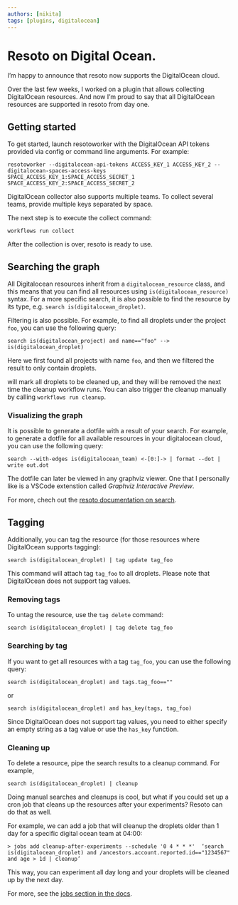 ```yaml
---
authors: [nikita]
tags: [plugins, digitalocean]
---
```


# Resoto on Digital Ocean.

I’m happy to announce that resoto now supports the DigitalOcean cloud.

Over the last few weeks, I worked on a plugin that allows collecting DigitalOcean resources. And now I’m proud to say that all DigitalOcean resources are supported in resoto from day one.

## Getting started

To get started, launch resotoworker with the DigitalOcean API tokens provided via config or command line arguments. For example:

```
resotoworker --digitalocean-api-tokens ACCESS_KEY_1 ACCESS_KEY_2 --digitalocean-spaces-access-keys SPACE_ACCESS_KEY_1:SPACE_ACCESS_SECRET_1 SPACE_ACCESS_KEY_2:SPACE_ACCESS_SECRET_2
```

DigitalOcean collector also supports multiple teams. To collect several teams, provide multiple keys separated by space.

The next step is to execute the collect command:

```
workflows run collect
```

After the collection is over, resoto is ready to use.

<!--truncate-->

## Searching the graph

All Digitalocean resources inherit from a `digitalocean_resource` class, and this means that you can find all resources using `is(digitalocean_resource)` syntax. For a more specific search, it is also possible to find the resource by its type, e.g. `search is(​​digitalocean_droplet)`.

Filtering is also possible. For example, to find all droplets under the project `foo`, you can use the following query:

```
search is(digitalocean_project) and name=="foo" --> is(digitalocean_droplet)
```

Here we first found all projects with name `foo`, and then we filtered the result to only contain droplets.

will mark all droplets to be cleaned up, and they will be removed the next time the cleanup workflow runs. You can also trigger the cleanup manually by calling `workflows run cleanup`.

### Visualizing the graph

It is possible to generate a dotfile with a result of your search. For example, to generate a dotfile for all available resources in your digitalocean cloud, you can use the following query:

```
search --with-edges is(digitalocean_team) <-[0:]-> | format --dot | write out.dot
```

The dotfile can later be viewed in any graphviz viewer. One that I personally like is a VSCode extenstion called _Graphviz Interactive Preview_.

For more, chech out the [resoto documentation on search](https://resoto.com/docs/concepts/search).

## Tagging

Additionally, you can tag the resource (for those resources where DigitalOcean supports tagging):

```
search is(digitalocean_droplet) | tag update tag_foo
```

This command will attach tag `tag_foo` to all droplets. Please note that DigitalOcean does not support tag values.

### Removing tags

To untag the resource, use the `tag delete` command:

```
search is(digitalocean_droplet) | tag delete tag_foo
```

### Searching by tag

If you want to get all resources with a tag `tag_foo`, you can use the following query:

```
search is(digitalocean_droplet) and tags.tag_foo==""
```

or

```
search is(digitalocean_droplet) and has_key(tags, tag_foo)
```

Since DigitalOcean does not support tag values, you need to either specify an empty string as a tag value or use the `has_key` function.

### Cleaning up

To delete a resource, pipe the search results to a cleanup command. For example,

```
search is(​​digitalocean_droplet) | cleanup
```

Doing manual searches and cleanups is cool, but what if you could set up a cron job that cleans up the resources after your experiments? Resoto can do that as well.

For example, we can add a job that will cleanup the droplets older than 1 day for a specific digital ocean team at 04:00:

```
> jobs add cleanup-after-experiments --schedule '0 4 * * *'  ‘search is(digitalocean_droplet) and /ancestors.account.reported.id=="1234567" and age > 1d | cleanup’
```

This way, you can experiment all day long and your droplets will be cleaned up by the next day.

For more, see the [jobs section in the docs](https://resoto.com/docs/concepts/automation/job).
